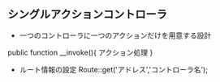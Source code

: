 ## シングルアクションコントローラ
- 一つのコントローラに一つのアクションだけを用意する設計<br>

public function __invoke(){
    アクション処理
    }
    
- ルート情報の設定
Route::get('アドレス','コントローラ名');
